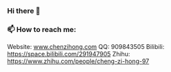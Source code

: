 ### Hi there 👋
### 📫 How to reach me:
Website: www.chenzihong.com
QQ: 909843505
Bilibili: https://space.bilibili.com/291947905
Zhihu: https://www.zhihu.com/people/cheng-zi-hong-97

<!--
**ChenZiHong-Gavin/ChenZiHong-Gavin** is a ✨ _special_ ✨ repository because its `README.md` (this file) appears on your GitHub profile.

Here are some ideas to get you started:

- 🔭 I’m currently working on ...
- 🌱 I’m currently learning ...
- 👯 I’m looking to collaborate on ...
- 🤔 I’m looking for help with ...
- 💬 Ask me about ...
- 📫 How to reach me: ...
- 😄 Pronouns: ...
- ⚡ Fun fact: ...
-->
